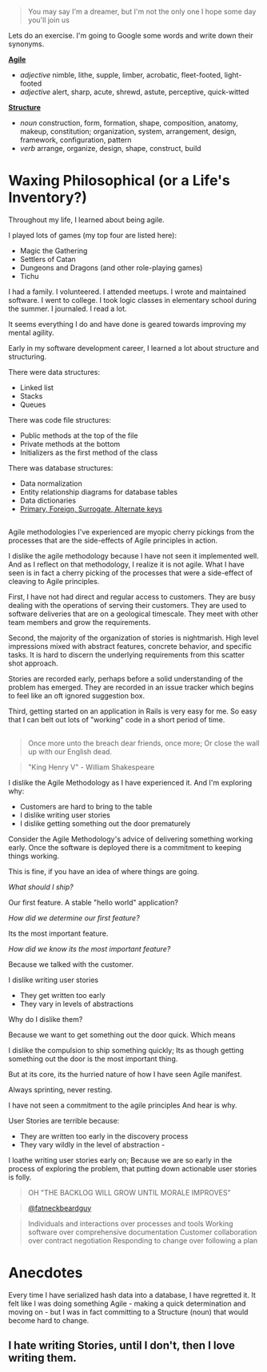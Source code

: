 > You may say I'm a dreamer, but I'm not the only one I hope some day you'll join us

Lets do an exercise. I'm going to Google some words and write down their synonyms.

**[Agile](https://www.google.com/#q=define:+agile)**

- _adjective_ nimble, lithe, supple, limber, acrobatic, fleet-footed, light-footed
- _adjective_ alert, sharp, acute, shrewd, astute, perceptive, quick-witted

**[Structure](https://www.google.com/#q=define:+structure)**

- _noun_ construction, form, formation, shape, composition, anatomy, makeup, constitution; organization, system, arrangement, design, framework, configuration, pattern
- _verb_ arrange, organize, design, shape, construct, build

# Waxing Philosophical (or a Life's Inventory?)

Throughout my life, I learned about being agile.

I played lots of games (my top four are listed here):

- Magic the Gathering
- Settlers of Catan
- Dungeons and Dragons (and other role-playing games)
- Tichu

I had a family. I volunteered. I attended meetups. I wrote and maintained software. I went to college. I took logic classes in elementary school during the summer. I journaled. I read a lot.

It seems everything I do and have done is geared towards improving my mental agility.

Early in my software development career, I learned a lot about structure and structuring.

There were data structures:

- Linked list
- Stacks
- Queues

There was code file structures:

- Public methods at the top of the file
- Private methods at the bottom
- Initializers as the first method of the class

There was database structures:

- Data normalization
- Entity relationship diagrams for database tables
- Data dictionaries
- [Primary, Foreign, Surrogate, Alternate keys](http://www.agiledata.org/essays/keys.html)

## #

Agile methodologies I've experienced are myopic cherry pickings from the processes that are the side-effects of Agile principles in action.

I dislike the agile methodology because I have not seen it implemented well. And as I reflect on that methodology, I realize it is not agile. What I have seen is in fact a cherry picking of the processes that were a side-effect of cleaving to Agile principles.

First, I have not had direct and regular access to customers. They are busy dealing with the operations of serving their customers. They are used to software deliveries that are on a geological timescale. They meet with other team members and grow the requirements.

Second, the majority of the organization of stories is nightmarish. High level impressions mixed with abstract features, concrete behavior, and specific tasks. It is hard to discern the underlying requirements from this scatter shot approach.

Stories are recorded early, perhaps before a solid understanding of the problem has emerged. They are recorded in an issue tracker which begins to feel like an oft ignored suggestion box.

Third, getting started on an application in Rails is very easy for me. So easy that I can belt out lots of "working" code in a short period of time.

## #

> Once more unto the breach dear friends, once more; Or close the wall up with our English dead.

> "King Henry V" - William Shakespeare

I dislike the Agile Methodology as I have experienced it. And I'm exploring why:

- Customers are hard to bring to the table
- I dislike writing user stories
- I dislike getting something out the door prematurely

Consider the Agile Methodology's advice of delivering something working early. Once the software is deployed there is a commitment to keeping things working.

This is fine, if you have an idea of where things are going.

_What should I ship?_

Our first feature. A stable "hello world" application?

_How did we determine our first feature?_

Its the most important feature.

_How did we know its the most important feature?_

Because we talked with the customer.

I dislike writing user stories

- They get written too early
- They vary in levels of abstractions

Why do I dislike them?

Because we want to get something out the door quick. Which means

I dislike the compulsion to ship something quickly; Its as though getting something out the door is the most important thing.

But at its core, its the hurried nature of how I have seen Agile manifest.

Always sprinting, never resting.

I have not seen a commitment to the agile principles And hear is why.

User Stories are terrible because:

- They are written too early in the discovery process
- They vary wildly in the level of abstraction -

I loathe writing user stories early on; Because we are so early in the process of exploring the problem, that putting down actionable user stories is folly.

> OH "THE BACKLOG WILL GROW UNTIL MORALE IMPROVES"

> [@fatneckbeardguy](https://twitter.com/fatneckbeardguy/status/582609888120938496)

> Individuals and interactions over processes and tools Working software over comprehensive documentation Customer collaboration over contract negotiation Responding to change over following a plan

# Anecdotes

Every time I have serialized hash data into a database, I have regretted it. It felt like I was doing something Agile - making a quick determination and moving on - but I was in fact committing to a Structure (noun) that would become hard to change.

## I hate writing Stories, until I don't, then I love writing them.
